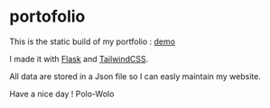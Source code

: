 # portofolio

This is the static build of my portfolio : [demo](https://polo-wolo.github.io/portfolio/)

I made it with [Flask](https://flask.palletsprojects.com/en/2.2.x/) and [TailwindCSS](https://tailwindcss.com/).

All data are stored in a Json file so I can easly maintain my website.

Have a nice day ! Polo-Wolo
